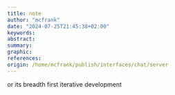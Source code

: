 ```yaml
---
title: note
author: "mcfrank"
date: "2024-07-25T21:45:38+02:00"
keywords:
abstract:
summary:
graphic:
references: 
origin: /home/mcfrank/publish/interfaces/chat/server
---
```

or its breadth first iterative development 